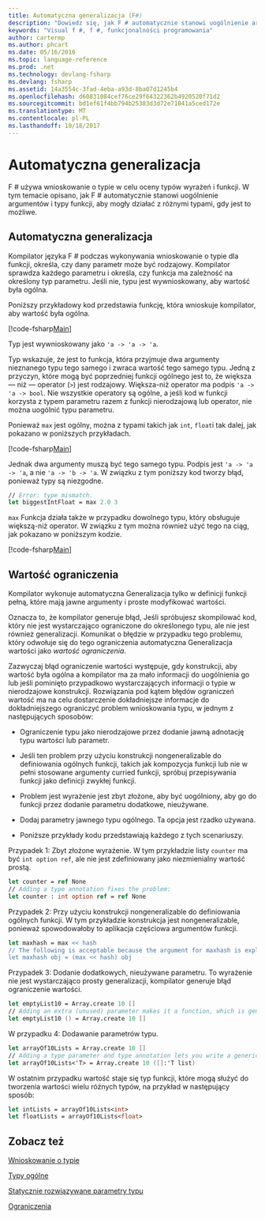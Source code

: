 ```yaml
---
title: Automatyczna generalizacja (F#)
description: "Dowiedz się, jak F # automatycznie stanowi uogólnienie argumentów i typy funkcji, aby mogły działać z różnymi typami, gdy jest to możliwe."
keywords: "Visual f #, f #, funkcjonalności programowania"
author: cartermp
ms.author: phcart
ms.date: 05/16/2016
ms.topic: language-reference
ms.prod: .net
ms.technology: devlang-fsharp
ms.devlang: fsharp
ms.assetid: 14a3554c-3fad-4eba-a93d-8ba07d1245b4
ms.openlocfilehash: d60831084cef76ce29f64322362b4920520f71d2
ms.sourcegitcommit: bd1ef61f4bb794b25383d3d72e71041a5ced172e
ms.translationtype: MT
ms.contentlocale: pl-PL
ms.lasthandoff: 10/18/2017
---
```

# <a name="automatic-generalization"></a>Automatyczna generalizacja

F # używa wnioskowanie o typie w celu oceny typów wyrażeń i funkcji. W tym temacie opisano, jak F # automatycznie stanowi uogólnienie argumentów i typy funkcji, aby mogły działać z różnymi typami, gdy jest to możliwe.


## <a name="automatic-generalization"></a>Automatyczna generalizacja
Kompilator języka F # podczas wykonywania wnioskowanie o typie dla funkcji, określa, czy dany parametr może być rodzajowy. Kompilator sprawdza każdego parametru i określa, czy funkcja ma zależność na określony typ parametru. Jeśli nie, typu jest wywnioskowany, aby wartość była ogólna.

Poniższy przykładowy kod przedstawia funkcję, która wnioskuje kompilator, aby wartość była ogólna.

[!code-fsharp[Main](../../../../samples/snippets/fsharp/lang-ref-3/snippet101.fs)]

Typ jest wywnioskowany jako `'a -> 'a -> 'a`.

Typ wskazuje, że jest to funkcja, która przyjmuje dwa argumenty nieznanego typu tego samego i zwraca wartość tego samego typu. Jedną z przyczyn, które mogą być poprzedniej funkcji ogólnego jest to, że większa — niż — operator (`>`) jest rodzajowy. Większa-niż operator ma podpis `'a -> 'a -> bool`. Nie wszystkie operatory są ogólne, a jeśli kod w funkcji korzysta z typem parametru razem z funkcji nierodzajową lub operator, nie można uogólnić typu parametru.

Ponieważ `max` jest ogólny, można z typami takich jak `int`, `float`i tak dalej, jak pokazano w poniższych przykładach.

[!code-fsharp[Main](../../../../samples/snippets/fsharp/lang-ref-3/snippet102.fs)]

Jednak dwa argumenty muszą być tego samego typu. Podpis jest `'a -> 'a -> 'a`, a nie `'a -> 'b -> 'a`. W związku z tym poniższy kod tworzy błąd, ponieważ typy są niezgodne.

```fsharp
// Error: type mismatch.
let biggestIntFloat = max 2.0 3
```

`max` Funkcja działa także w przypadku dowolnego typu, który obsługuje większą-niż operator. W związku z tym można również użyć tego na ciąg, jak pokazano w poniższym kodzie.

[!code-fsharp[Main](../../../../samples/snippets/fsharp/lang-ref-3/snippet104.fs)]
    
## <a name="value-restriction"></a>Wartość ograniczenia
Kompilator wykonuje automatyczna Generalizacja tylko w definicji funkcji pełną, które mają jawne argumenty i proste modyfikować wartości.

Oznacza to, że kompilator generuje błąd, Jeśli spróbujesz skompilować kod, który nie jest wystarczająco ograniczone do określonego typu, ale nie jest również generalizacji. Komunikat o błędzie w przypadku tego problemu, który odwołuje się do tego ograniczenia automatyczna Generalizacja wartości jako *wartość ograniczenia*.

Zazwyczaj błąd ograniczenie wartości występuje, gdy konstrukcji, aby wartość była ogólna a kompilator ma za mało informacji do uogólnienia go lub jeśli pominięto przypadkowo wystarczających informacji o typie w nierodzajowe konstrukcji. Rozwiązania pod kątem błędów ograniczeń wartość ma na celu dostarczenie dokładniejsze informacje do dokładniejszego ograniczyć problem wnioskowania typu, w jednym z następujących sposobów:


- Ograniczenie typu jako nierodzajowe przez dodanie jawną adnotację typu wartości lub parametr.

- Jeśli ten problem przy użyciu konstrukcji nongeneralizable do definiowania ogólnych funkcji, takich jak kompozycja funkcji lub nie w pełni stosowane argumenty curried funkcji, spróbuj przepisywania funkcji jako definicji zwykłej funkcji.

- Problem jest wyrażenie jest zbyt złożone, aby być uogólniony, aby go do funkcji przez dodanie parametru dodatkowe, nieużywane.

- Dodaj parametry jawnego typu ogólnego. Ta opcja jest rzadko używana.

- Poniższe przykłady kodu przedstawiają każdego z tych scenariuszy.

Przypadek 1: Zbyt złożone wyrażenie. W tym przykładzie listy `counter` ma być `int option ref`, ale nie jest zdefiniowany jako niezmienialny wartość prostą.

```fsharp
let counter = ref None
// Adding a type annotation fixes the problem:
let counter : int option ref = ref None
```

Przypadek 2: Przy użyciu konstrukcji nongeneralizable do definiowania ogólnych funkcji. W tym przykładzie konstrukcja jest nongeneralizable, ponieważ spowodowałoby to aplikacja częściowa argumentów funkcji.

```fsharp
let maxhash = max << hash
// The following is acceptable because the argument for maxhash is explicit:
let maxhash obj = (max << hash) obj
```

Przypadek 3: Dodanie dodatkowych, nieużywane parametru. To wyrażenie nie jest wystarczająco prosty generalizacji, kompilator generuje błąd ograniczenie wartości.

```fsharp
let emptyList10 = Array.create 10 []
// Adding an extra (unused) parameter makes it a function, which is generalizable.
let emptyList10 () = Array.create 10 []
```

W przypadku 4: Dodawanie parametrów typu.

```fsharp
let arrayOf10Lists = Array.create 10 []
// Adding a type parameter and type annotation lets you write a generic value.
let arrayOf10Lists<'T> = Array.create 10 ([]:'T list)
```

W ostatnim przypadku wartość staje się typ funkcji, które mogą służyć do tworzenia wartości wielu różnych typów, na przykład w następujący sposób:

```fsharp
let intLists = arrayOf10Lists<int>
let floatLists = arrayOf10Lists<float>
```

## <a name="see-also"></a>Zobacz też
[Wnioskowanie o typie](../type-inference.md)

[Typy ogólne](index.md)

[Statycznie rozwiązywane parametry typu](statically-resolved-type-parameters.md)

[Ograniczenia](constraints.md)

